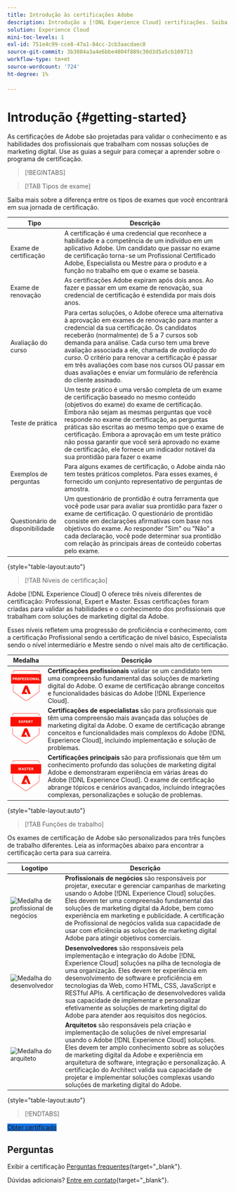 ```yaml
---
title: Introdução às certificações Adobe
description: Introdução a [!DNL Experience Cloud] certificações. Saiba mais sobre o programa e este site.
solution: Experience Cloud
mini-toc-levels: 1
exl-id: 751e4c99-cce8-47a1-84cc-2cb3aacdaec8
source-git-commit: 3b3084a3a4e6bbe4004f889c30d3d5a5cb109713
workflow-type: tm+mt
source-wordcount: '724'
ht-degree: 1%

---
```


# Introdução {#getting-started}

As certificações de Adobe são projetadas para validar o conhecimento e as habilidades dos profissionais que trabalham com nossas soluções de marketing digital. Use as guias a seguir para começar a aprender sobre o programa de certificação.

>[!BEGINTABS]

>[!TAB Tipos de exame]

Saiba mais sobre a diferença entre os tipos de exames que você encontrará em sua jornada de certificação.

| Tipo | Descrição |
| ------- | ------- |
| Exame de certificação | A certificação é uma credencial que reconhece a habilidade e a competência de um indivíduo em um aplicativo Adobe. Um candidato que passar no exame de certificação torna-se um Profissional Certificado Adobe, Especialista ou Mestre para o produto e a função no trabalho em que o exame se baseia. |
| Exame de renovação | As certificações Adobe expiram após dois anos. Ao fazer e passar em um exame de renovação, sua credencial de certificação é estendida por mais dois anos. |
| Avaliação do curso | Para certas soluções, o Adobe oferece uma alternativa à aprovação em exames de renovação para manter a credencial da sua certificação. Os candidatos receberão (normalmente) de 5 a 7 cursos sob demanda para análise. Cada curso tem uma breve avaliação associada a ele, chamada de _avaliação do curso_. O critério para renovar a certificação é passar em três avaliações com base nos cursos OU passar em duas avaliações e enviar um formulário de referência do cliente assinado. |
| Teste de prática | Um teste prático é uma versão completa de um exame de certificação baseado no mesmo conteúdo (objetivos do exame) do exame de certificação. Embora não sejam as mesmas perguntas que você responde no exame de certificação, as perguntas práticas são escritas ao mesmo tempo que o exame de certificação. Embora a aprovação em um teste prático não possa garantir que você será aprovado no exame de certificação, ele fornece um indicador notável da sua prontidão para fazer o exame |
| Exemplos de perguntas | Para alguns exames de certificação, o Adobe ainda não tem testes práticos completos. Para esses exames, é fornecido um conjunto representativo de perguntas de amostra. |
| Questionário de disponibilidade | Um questionário de prontidão é outra ferramenta que você pode usar para avaliar sua prontidão para fazer o exame de certificação. O questionário de prontidão consiste em declarações afirmativas com base nos objetivos do exame. Ao responder &quot;Sim&quot; ou &quot;Não&quot; a cada declaração, você pode determinar sua prontidão com relação às principais áreas de conteúdo cobertas pelo exame. |

{style="table-layout:auto"}

>[!TAB Níveis de certificação]

Adobe [!DNL Experience Cloud] O oferece três níveis diferentes de certificação: Professional, Expert e Master. Essas certificações foram criadas para validar as habilidades e o conhecimento dos profissionais que trabalham com soluções de marketing digital da Adobe.

Esses níveis refletem uma progressão de proficiência e conhecimento, com a certificação Profissional sendo a certificação de nível básico, Especialista sendo o nível intermediário e Mestre sendo o nível mais alto de certificação.

| Medalha | Descrição |
| ------- | ------- |
| ![Medalha profissional](/help/certifications/assets/professional-badge-Xsmall.png) | **Certificações profissionais** validar se um candidato tem uma compreensão fundamental das soluções de marketing digital do Adobe. O exame de certificação abrange conceitos e funcionalidades básicas do Adobe [!DNL Experience Cloud]. |
| ![Medalha de especialista](/help/certifications/assets/expert-badge-Xsmall.png) | **Certificações de especialistas** são para profissionais que têm uma compreensão mais avançada das soluções de marketing digital da Adobe. O exame de certificação abrange conceitos e funcionalidades mais complexos do Adobe [!DNL Experience Cloud], incluindo implementação e solução de problemas. |
| ![Medalha principal](/help/certifications/assets/master-badge-Xsmall.png) | **Certificações principais** são para profissionais que têm um conhecimento profundo das soluções de marketing digital Adobe e demonstraram experiência em várias áreas do Adobe [!DNL Experience Cloud]. O exame de certificação abrange tópicos e cenários avançados, incluindo integrações complexas, personalizações e solução de problemas. |

{style="table-layout:auto"}

>[!TAB Funções de trabalho]

Os exames de certificação de Adobe são personalizados para três funções de trabalho diferentes. Leia as informações abaixo para encontrar a certificação certa para sua carreira.

| Logotipo | Descrição |
| ------- | ------- |
| ![Medalha de profissional de negócios](/help/certifications/assets/business_practitioner_blk_small.png) | **Profissionais de negócios** são responsáveis por projetar, executar e gerenciar campanhas de marketing usando o Adobe [!DNL Experience Cloud] soluções. Eles devem ter uma compreensão fundamental das soluções de marketing digital da Adobe, bem como experiência em marketing e publicidade. A certificação de Profissional de negócios valida sua capacidade de usar com eficiência as soluções de marketing digital Adobe para atingir objetivos comerciais. |
| ![Medalha do desenvolvedor](/help/certifications/assets/developer_blk_small.png) | **Desenvolvedores** são responsáveis pela implementação e integração do Adobe [!DNL Experience Cloud] soluções na pilha de tecnologia de uma organização. Eles devem ter experiência em desenvolvimento de software e proficiência em tecnologias da Web, como HTML, CSS, JavaScript e RESTful APIs. A certificação de desenvolvedores valida sua capacidade de implementar e personalizar efetivamente as soluções de marketing digital do Adobe para atender aos requisitos dos negócios. |
| ![Medalha do arquiteto](/help/certifications/assets/architect_blk_small.png) | **Arquitetos** são responsáveis pela criação e implementação de soluções de nível empresarial usando o Adobe [!DNL Experience Cloud] soluções. Eles devem ter amplo conhecimento sobre as soluções de marketing digital da Adobe e experiência em arquitetura de software, integração e personalização. A certificação do Architect valida sua capacidade de projetar e implementar soluções complexas usando soluções de marketing digital do Adobe. |

{style="table-layout:auto"}

<!--

>[!TAB Certification journey]

The Certification Journey Guide is a comprehensive tool designed to provide you with all the information you need to prepare for a certification exam. The guide is divided into three main sections: Get Ready, Get Prepped, and Get Certified.

| Sections | Description |
| ------- | ------- |
|**Get Ready** | Intended to give an overview of the exam, including information about the intended audience, exam details, readiness self-assessment, exam objectives, and scope. This section helps you understand the exam and what you can expect when taking it. The readiness self-assessment is particularly helpful, as it allows you to determine your current level of knowledge and identify areas where you may need to focus your study efforts. |
| **Get Prepped** | Is where you can find training and resources to help you prepare for the exam. This section includes information about and links to study materials and training courses. |
| **Get Certified** | Offers valuable information on how to register for the certification exam, including details about the registration process and available payment methods. In addition, this section also provides a clear overview of the exam process. Look to this section for helpful resources, such as a link to the Adobe Certification Prep Portal for exams that offer practice tests, as well as links to register for certification exams. |

{style="table-layout:auto"}

-->

>[!ENDTABS]

<a href="https://experienceleague.adobe.com/docs/certification/certification/how-to-get-certified.html" target="_blank" class="spectrum-Button spectrum-Button--fill spectrum-Button--accent spectrum-Button--sizeM is-margin-bottom-big-big at-element-click-tracking" style="background-color:#1473E6">

<span class="spectrum-Button-label has-no-wrap">
   Obter certificado
</span>
</a>

## Perguntas

Exibir a certificação [Perguntas frequentes](https://experienceleague.adobe.com/docs/certification/certification/faq.html){target="_blank"}.

Dúvidas adicionais? [Entre em contato](mailto:certif@adobe.com){target="_blank"}.
